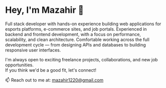 # Hey, I'm Mazahir 👋

Full stack developer with hands-on experience building web applications for esports platforms, e-commerce sites, and
job portals. Experienced in backend and frontend development, with a focus on performance, scalability, and clean
architecture. Comfortable working across the full development cycle — from designing APIs and databases to building
responsive user interfaces.


I'm always open to exciting freelance projects, collaborations, and new job opportunities.  
If you think we'd be a good fit, let's connect!

📫 Reach out to me at: [mazahir1220@gmail.com](mailto:mazahir1220@gmail.com)
